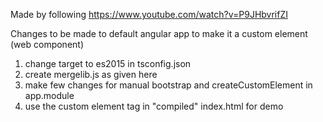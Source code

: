 Made by following https://www.youtube.com/watch?v=P9JHbvrifZI

Changes to be made to default angular app to make it a custom element (web component)
1. change target to es2015 in tsconfig.json
2. create mergelib.js as given here
3. make few changes for manual bootstrap and createCustomElement in app.module
4. use the custom element tag in "compiled" index.html for demo
